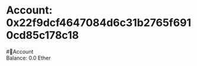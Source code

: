 
Account: 0x22f9dcf4647084d6c31b2765f6910cd85c178c18
===================================================
  
#📜Account  
Balance: 0.0 Ether